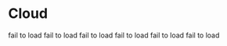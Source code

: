 # Cloud




<!DOCTYPE html>
<html>
<head>
    <meta charset="UTF-8">
    <!-- import CSS -->
    <link rel="stylesheet" href="https://unpkg.com/element-ui/lib/theme-chalk/index.css">
    <style type="text/css">
        .el-tabs--border-card {background : #fff0}
        .el-tabs--border-card>.el-tabs__content{height:500px}
        el-container{
            width:50px;
            height:100px
        }
    </style>
</head>
<body>
<div id="app">

<el-tabs type="border-card">
<el-tab-pane label="学习">
   fail to load
</el-tab-pane>
<el-tab-pane label="软件">fail to load</el-tab-pane>
<el-tab-pane label="资料">fail to load</el-tab-pane>
<el-tab-pane label="分区1">fail to load</el-tab-pane>
<el-tab-pane label="课程">fail to load</el-tab-pane>
<el-tab-pane label="说明">fail to load</el-tab-pane>
</el-tabs>
</div>
</body>

<!-- import Vue before Element -->
<script src="https://unpkg.com/vue/dist/vue.js"></script>
<!-- import JavaScript -->
<script src="https://unpkg.com/element-ui/lib/index.js"></script>

<script>
    var Main = {
        data() {
            return {
            }
        }
    }
    var Ctor = Vue.extend(Main)
    new Ctor().$mount('#app')


    

</script>







</html>

